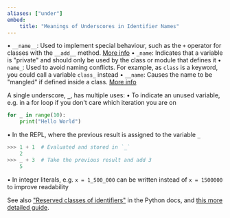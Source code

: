 ```yaml
---
aliases: ["under"]
embed:
    title: "Meanings of Underscores in Identifier Names"
---
```


• `__name__`: Used to implement special behaviour, such as the `+` operator for classes with the `__add__` method. [More info](https://dbader.org/blog/python-dunder-methods)
• `_name`: Indicates that a variable is "private" and should only be used by the class or module that defines it
• `name_`: Used to avoid naming conflicts. For example, as `class` is a keyword, you could call a variable `class_` instead
• `__name`: Causes the name to be "mangled" if defined inside a class. [More info](https://docs.python.org/3/tutorial/classes.html#private-variables)

A single underscore, **`_`**, has multiple uses:
• To indicate an unused variable, e.g. in a for loop if you don't care which iteration you are on
```python
for _ in range(10):
    print("Hello World")
```
•  In the REPL, where the previous result is assigned to the variable `_`
```python
>>> 1 + 1  # Evaluated and stored in `_`
    2
>>> _ + 3  # Take the previous result and add 3
    5
```
• In integer literals, e.g. `x = 1_500_000` can be written instead of `x = 1500000` to improve readability

See also ["Reserved classes of identifiers"](https://docs.python.org/3/reference/lexical_analysis.html#reserved-classes-of-identifiers) in the Python docs, and [this more detailed guide](https://dbader.org/blog/meaning-of-underscores-in-python).
